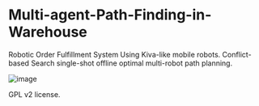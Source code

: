 # Multi-agent-Path-Finding-in-Warehouse
Robotic Order Fulfillment System Using Kiva-like mobile robots. Conflict-based Search single-shot offline optimal multi-robot path planning.

![image](https://github.com/WangHanfu/Multi-agent-Path-Finding-in-Warehouse/blob/master/demo.png)

GPL v2 license.
